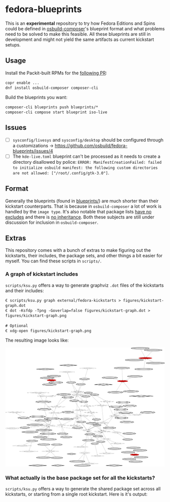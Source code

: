 # fedora-blueprints

This is an **experimental** repository to try how Fedora Editions and Spins could be defined in [osbuild-composer](https://github.com/osbuild/osbuild-composer)'s blueprint format and what problems need to be solved to make this feasible. All these blueprints are still in development and might not yield the same artifacts as current kickstart setups.

## Usage

Install the Packit-built RPMs for the [following PR](x):

```
copr enable ...
dnf install osbuild-composer composer-cli
```

Build the blueprints you want:

```
composer-cli blueprints push blueprints/*
composer-cli compose start blueprint iso-live
```

## Issues

- [ ] `sysconfig/livesys` and `sysconfig/desktop` should be configured through a customizations -> https://github.com/osbuild/fedora-blueprints/issues/4
- [ ] The `kde-live.toml` blueprint can't be processed as it needs to create a directory disallowed by police: `ERROR: ManifestCreationFailed: failed to initialize osbuild manifest: the following custom directories are not allowed: ["/root/.config/gtk-3.0"]`.

## Format

Generally the blueprints (found in [blueprints/](blueprints/)) are much shorter than their kickstart counterparts. That is because in `osbuild-composer` a lot of work is handled by the `image type`. It's also notable that package lists [have no excludes](https://github.com/osbuild/osbuild-composer/issues/3535) and there is [no inheritance](https://github.com/osbuild/osbuild-composer/issues/3537). Both these subjects are still under discussion for inclusion in `osbuild-composer`.

## Extras

This repository comes with a bunch of extras to make figuring out the kickstarts, their includes, the package sets, and other things a bit easier for myself. You can find these scripts in `scripts/`.

### A graph of kickstart includes

`scripts/ksu.py` offers a way to generate graphviz `.dot` files of the kickstarts and their includes:

```
€ scripts/ksu.py graph external/fedora-kickstarts > figures/kickstart-graph.dot 
€ dot -Ksfdp -Tpng -Goverlap=false figures/kickstart-graph.dot > figures/kickstart-graph.png

# Optional
€ xdg-open figures/kickstart-graph.png
```

The resulting image looks like:

![Graph of Kickstart includes](figures/kickstart-graph.png)

### What actually is the base package set for all the kickstarts?

`scripts/ksu.py` offers a way to generate the shared package set across all kickstarts, or starting from a single root kickstart. Here is it's output:

